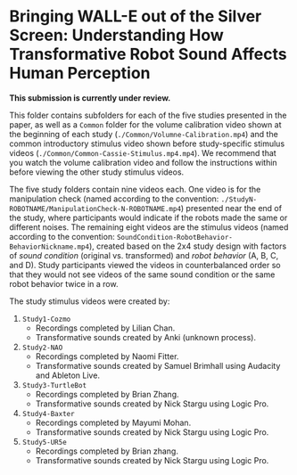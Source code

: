 # Bringing WALL-E out of the Silver Screen: Understanding How Transformative Robot Sound Affects Human Perception

**This submission is currently under review.** 

This folder contains subfolders for each of the five studies presented in the paper, as well as a `Common` folder for the volume calibration video shown at the beginning of each study (`./Common/Volumne-Calibration.mp4`) and the common introductory stimulus video shown before study-specific stimulus videos (`./Common/Common-Cassie-Stimulus.mp4.mp4`). We recommend that you watch the volume calibration video and follow the instructions within before viewing the other study stimulus videos. 

The five study folders contain nine videos each. One video is for the manipulation check (named according to the convention: `./StudyN-ROBOTNAME/ManipulationCheck-N-ROBOTNAME.mp4`) presented near the end of the study, where participants would indicate if the robots made the same or different noises. The remaining eight videos are the stimulus videos (named according to the convention: `SoundCondition-RobotBehavior-BehaviorNickname.mp4`), created based on the 2x4 study design with factors of *sound condition* (original vs. transformed) and *robot behavior* (A, B, C, and D). Study participants viewed the videos in counterbalanced order so that they would not see videos of the same sound condition or the same robot behavior twice in a row. 

The study stimulus videos were created by:
1. `Study1-Cozmo`
    - Recordings completed by Lilian Chan.
    - Transformative sounds created by Anki (unknown process).
2. `Study2-NAO`
    - Recordings completed by Naomi Fitter.
    - Transformative sounds created by Samuel Brimhall using Audacity and Ableton Live.
3. `Study3-TurtleBot`
    - Recordings completed by Brian Zhang.
    - Transformative sounds created by Nick Stargu using Logic Pro.
4. `Study4-Baxter`
    - Recordings completed by Mayumi Mohan.
    - Transformative sounds created by Nick Stargu using Logic Pro.
5. `Study5-UR5e`
    - Recordings completed by Brian zhang.
    - Transformative sounds created by Nick Stargu using Logic Pro.
